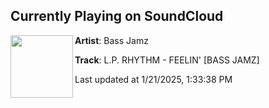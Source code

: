 ## Currently Playing on SoundCloud

[<img align="left" width="100" src="https://i1.sndcdn.com/artworks-PcFLD1jP3BSVNJwu-p7V9kA-t500x500.png">](https://soundcloud.com/user-84259839-761639035/l-p-rhythm-feelin-bass-jamz)

**Artist**: Bass Jamz 

**Track**: L.P. RHYTHM - FEELIN' [BASS JAMZ]

Last updated at 1/21/2025, 1:33:38 PM

